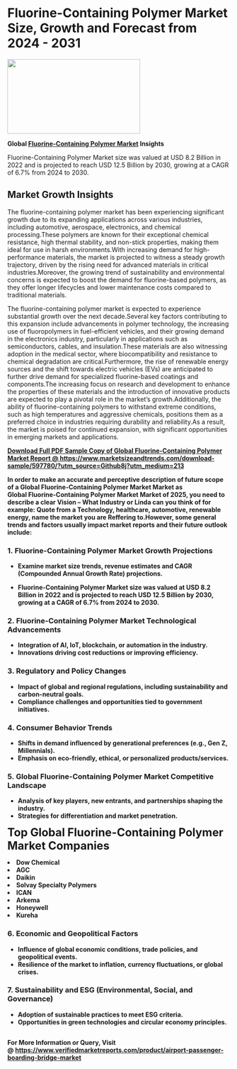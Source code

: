 <H1>Fluorine-Containing Polymer Market Size, Growth and Forecast from 2024 - 2031</H1><img class="aligncenter size-medium wp-image-584254" src="https://thirdeyenews.in/wp-content/uploads/2024/09/Global-Market-Research-300x168.jpeg" alt="" width="300" height="168" /><p><strong>Global&nbsp;<a href="https://www.marketsizeandtrends.com/download-sample/597780/?utm_source=Github8j?utm_medium=213">Fluorine-Containing Polymer Market</a> Insights</strong></p><p>Fluorine-Containing Polymer Market size was valued at USD 8.2 Billion in 2022 and is projected to reach USD 12.5 Billion by 2030, growing at a CAGR of 6.7% from 2024 to 2030.</p><p><h2>Market Growth Insights</h2> <p>The fluorine-containing polymer market has been experiencing significant growth due to its expanding applications across various industries, including automotive, aerospace, electronics, and chemical processing.These polymers are known for their exceptional chemical resistance, high thermal stability, and non-stick properties, making them ideal for use in harsh environments.With increasing demand for high-performance materials, the market is projected to witness a steady growth trajectory, driven by the rising need for advanced materials in critical industries.Moreover, the growing trend of sustainability and environmental concerns is expected to boost the demand for fluorine-based polymers, as they offer longer lifecycles and lower maintenance costs compared to traditional materials.</p> <p><strong><a href="#"></a></strong></p> <p>The fluorine-containing polymer market is expected to experience substantial growth over the next decade.Several key factors contributing to this expansion include advancements in polymer technology, the increasing use of fluoropolymers in fuel-efficient vehicles, and their growing demand in the electronics industry, particularly in applications such as semiconductors, cables, and insulation.These materials are also witnessing adoption in the medical sector, where biocompatibility and resistance to chemical degradation are critical.Furthermore, the rise of renewable energy sources and the shift towards electric vehicles (EVs) are anticipated to further drive demand for specialized fluorine-based coatings and components.The increasing focus on research and development to enhance the properties of these materials and the introduction of innovative products are expected to play a pivotal role in the market’s growth.Additionally, the ability of fluorine-containing polymers to withstand extreme conditions, such as high temperatures and aggressive chemicals, positions them as a preferred choice in industries requiring durability and reliability.As a result, the market is poised for continued expansion, with significant opportunities in emerging markets and applications.<p><strong><a href="#"></p><p><span class=""><strong>Download Full PDF Sample Copy of Global Fluorine-Containing Polymer Market Report</strong> @ <a href="https://www.marketsizeandtrends.com/download-sample/597780/?utm_source=Github8j?utm_medium=213" target="_blank">https://www.marketsizeandtrends.com/download-sample/597780/?utm_source=Github8j?utm_medium=213</a></span></p><p>In order to make an accurate and perceptive description of future scope of a Global&nbsp;Fluorine-Containing Polymer Market Market as Global&nbsp;Fluorine-Containing Polymer Market Market of 2025, you need to describe a clear Vision &ndash; What Industry or Linda can you think of for example: Quote from a Technology, healthcare, automotive, renewable energy, name the market you are Reffering to.However, some general trends and factors usually impact market reports and their future outlook include:</p><h3>1.&nbsp;<strong>Fluorine-Containing Polymer Market Growth Projections</strong></h3><ul><li>Examine market size trends, revenue estimates and CAGR (Compounded Annual Growth Rate) projections.</li><li><p>Fluorine-Containing Polymer Market size was valued at USD 8.2 Billion in 2022 and is projected to reach USD 12.5 Billion by 2030, growing at a CAGR of 6.7% from 2024 to 2030.</p></li></ul><h3>2.&nbsp;<strong>Fluorine-Containing Polymer Market Technological Advancements</strong></h3><ul><li>Integration of AI, IoT, blockchain, or automation in the industry.</li><li>Innovations driving cost reductions or improving efficiency.</li></ul><h3>3.&nbsp;<strong>Regulatory and Policy Changes</strong></h3><ul><li>Impact of global and regional regulations, including sustainability and carbon-neutral goals.</li><li>Compliance challenges and opportunities tied to government initiatives.</li></ul><h3>4.&nbsp;<strong>Consumer Behavior Trends</strong></h3><ul><li>Shifts in demand influenced by generational preferences (e.g., Gen Z, Millennials).</li><li>Emphasis on eco-friendly, ethical, or personalized products/services.</li></ul><h3>5.&nbsp;<strong>Global Fluorine-Containing Polymer Market Competitive Landscape</strong></h3><ul><li>Analysis of key players, new entrants, and partnerships shaping the industry.</li><li>Strategies for differentiation and market penetration.</li></ul><p data-pm-slice="1 1 []"><span style="color: inherit; font-family: inherit; font-size: 25px;">Top Global Fluorine-Containing Polymer Market Companies</span></p><div class="" data-test-id=""><p><li>Dow Chemical</li><li> AGC</li><li> Daikin</li><li> Solvay Specialty Polymers</li><li> ICAN</li><li> Arkema</li><li> Honeywell</li><li> Kureha</li></p></div><h3>6.&nbsp;<strong>Economic and Geopolitical Factors</strong></h3><ul><li>Influence of global economic conditions, trade policies, and geopolitical events.</li><li>Resilience of the market to inflation, currency fluctuations, or global crises.</li></ul><h3>7.&nbsp;<strong>Sustainability and ESG (Environmental, Social, and Governance)</strong></h3><ul><li>Adoption of sustainable practices to meet ESG criteria.</li><li>Opportunities in green technologies and circular economy principles.</li></ul><h2><strong style="font-size: 14px;">For More Information or Query, Visit @&nbsp;</strong><a style="background-color: #ffffff; font-size: 14px;" href="https://www.marketsizeandtrends.com/report/fluorine-containing-polymer-market/" target="_blank">https://www.verifiedmarketreports.com/product/airport-passenger-boarding-bridge-market</a></h2>
